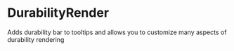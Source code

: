 # DurabilityRender
 Adds durability bar to tooltips and allows you to customize many aspects of durability rendering
